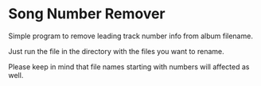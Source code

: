 # Song Number Remover
Simple program to remove leading track number info from album filename.

Just run the file in the directory with the files you want to rename.

Please keep in mind that file names starting with numbers will affected as well.

